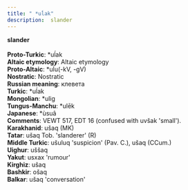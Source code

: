 ```yaml
---
title: " *uĺak"
description:  slander
---
```

<strong> slander</strong><br><br>
<strong>Proto-Turkic</strong>:  *uĺak<br>
<strong>Altaic etymology</strong>:  Altaic etymology<br>
<strong> Proto-Altaic</strong>:  *uĺu(-kV, -gV)<br>
<strong>Nostratic</strong>:  Nostratic<br>
<strong>Russian meaning</strong>:  клевета<br>
<strong>Turkic</strong>:  *uĺak<br>
<strong>Mongolian</strong>:  *ulig<br>
<strong>Tungus-Manchu</strong>:  *ulēk<br>
<strong>Japanese</strong>:  *ùsuâ<br>
<strong>Comments</strong>:  VEWT 517, EDT 16 (confused with uvšak 'small').<br>
<strong>Karakhanid</strong>:  ušaq (MK)<br>
<strong>Tatar</strong>:  ušaq Tob. 'slanderer' (R)<br>
<strong>Middle Turkic</strong>:  ušuluq 'suspicion' (Pav. C.), ušaq (CCum.)<br>
<strong>Uighur</strong>:  uššaq<br>
<strong>Yakut</strong>:  usxax 'rumour'<br>
<strong>Kirghiz</strong>:  ušaq<br>
<strong>Bashkir</strong>:  ošaq<br>
<strong>Balkar</strong>:  ušaq 'conversation'<br>


